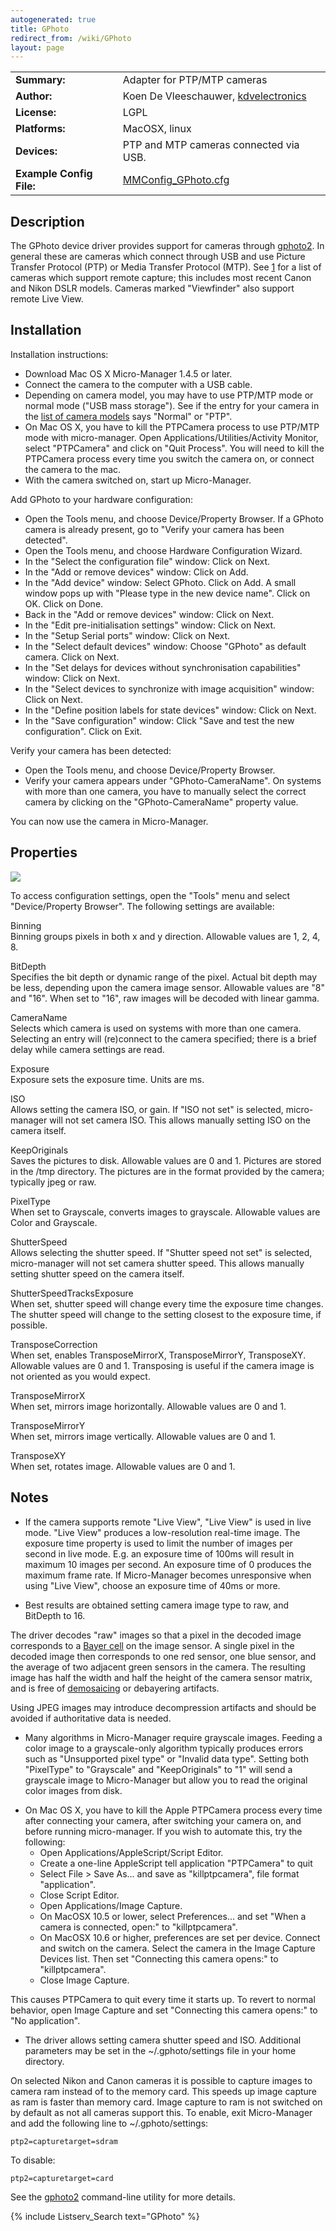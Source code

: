 ```yaml
---
autogenerated: true
title: GPhoto
redirect_from: /wiki/GPhoto
layout: page
---
```


|                          |                                                                      |
|--------------------------|----------------------------------------------------------------------|
| **Summary:**             | Adapter for PTP/MTP cameras                                          |
| **Author:**              | Koen De Vleeschauwer, [kdvelectronics](http://www.kdvelectronics.eu) |
| **License:**             | LGPL                                                                 |
| **Platforms:**           | MacOSX, linux                                                        |
| **Devices:**             | PTP and MTP cameras connected via USB.                               |
| **Example Config File:** | [MMConfig_GPhoto.cfg](/media/files/MMConfig_GPhoto.cfg)         |

## Description

The GPhoto device driver provides support for cameras through
[gphoto2](http://www.gphoto.org). In general these are cameras which
connect through USB and use Picture Transfer Protocol (PTP) or Media
Transfer Protocol (MTP). See [1](http://gphoto.org/doc/remote/) for a
list of cameras which support remote capture; this includes most recent
Canon and Nikon DSLR models. Cameras marked "Viewfinder" also support
remote Live View.

## Installation

Installation instructions:

-   Download Mac OS X Micro-Manager 1.4.5 or later.
-   Connect the camera to the computer with a USB cable.
-   Depending on camera model, you may have to use PTP/MTP mode or
    normal mode ("USB mass storage"). See if the entry for your camera
    in the [list of camera
    models](http://gphoto.org/proj/libgphoto2/support.php) says "Normal"
    or "PTP".
-   On Mac OS X, you have to kill the PTPCamera process to use PTP/MTP
    mode with micro-manager. Open Applications/Utilities/Activity
    Monitor, select "PTPCamera" and click on "Quit Process". You will
    need to kill the PTPCamera process every time you switch the camera
    on, or connect the camera to the mac.
-   With the camera switched on, start up Micro-Manager.

Add GPhoto to your hardware configuration:

-   Open the Tools menu, and choose Device/Property Browser. If a GPhoto
    camera is already present, go to "Verify your camera has been
    detected".
-   Open the Tools menu, and choose Hardware Configuration Wizard.
-   In the "Select the configuration file" window: Click on Next.
-   In the "Add or remove devices" window: Click on Add.
-   In the "Add device" window: Select GPhoto. Click on Add. A small
    window pops up with "Please type in the new device name". Click on
    OK. Click on Done.
-   Back in the "Add or remove devices" window: Click on Next.
-   In the "Edit pre-initialisation settings" window: Click on Next.
-   In the "Setup Serial ports" window: Click on Next.
-   In the "Select default devices" window: Choose "GPhoto" as default
    camera. Click on Next.
-   In the "Set delays for devices without synchronisation capabilities"
    window: Click on Next.
-   In the "Select devices to synchronize with image acquisition"
    window: Click on Next.
-   In the "Define position labels for state devices" window: Click on
    Next.
-   In the "Save configuration" window: Click "Save and test the new
    configuration". Click on Exit.

Verify your camera has been detected:

-   Open the Tools menu, and choose Device/Property Browser.
-   Verify your camera appears under "GPhoto-CameraName". On systems
    with more than one camera, you have to manually select the correct
    camera by clicking on the "GPhoto-CameraName" property value.

You can now use the camera in Micro-Manager.

## Properties

![](/media/SimpleCamera-Settings.png)

To access configuration settings, open the "Tools" menu and select
"Device/Property Browser". The following settings are available:

Binning  
Binning groups pixels in both x and y direction. Allowable values are 1,
2, 4, 8.

BitDepth  
Specifies the bit depth or dynamic range of the pixel. Actual bit depth
may be less, depending upon the camera image sensor. Allowable values
are "8" and "16". When set to "16", raw images will be decoded with
linear gamma.

CameraName  
Selects which camera is used on systems with more than one camera.
Selecting an entry will (re)connect to the camera specified; there is a
brief delay while camera settings are read.

Exposure  
Exposure sets the exposure time. Units are ms.

ISO  
Allows setting the camera ISO, or gain. If "ISO not set" is selected,
micro-manager will not set camera ISO. This allows manually setting ISO
on the camera itself.

KeepOriginals  
Saves the pictures to disk. Allowable values are 0 and 1. Pictures are
stored in the /tmp directory. The pictures are in the format provided by
the camera; typically jpeg or raw.

PixelType  
When set to Grayscale, converts images to grayscale. Allowable values
are Color and Grayscale.

ShutterSpeed  
Allows selecting the shutter speed. If "Shutter speed not set" is
selected, micro-manager will not set camera shutter speed. This allows
manually setting shutter speed on the camera itself.

ShutterSpeedTracksExposure  
When set, shutter speed will change every time the exposure time
changes. The shutter speed will change to the setting closest to the
exposure time, if possible.

TransposeCorrection  
When set, enables TransposeMirrorX, TransposeMirrorY, TransposeXY.
Allowable values are 0 and 1. Transposing is useful if the camera image
is not oriented as you would expect.

TransposeMirrorX  
When set, mirrors image horizontally. Allowable values are 0 and 1.

TransposeMirrorY  
When set, mirrors image vertically. Allowable values are 0 and 1.

TransposeXY  
When set, rotates image. Allowable values are 0 and 1.


## Notes

-   If the camera supports remote "Live View", "Live View" is used in
    live mode. "Live View" produces a low-resolution real-time image.
    The exposure time property is used to limit the number of images per
    second in live mode. E.g. an exposure time of 100ms will result in
    maximum 10 images per second. An exposure time of 0 produces the
    maximum frame rate. If Micro-Manager becomes unresponsive when using
    "Live View", choose an exposure time of 40ms or more.

<!-- -->

-   Best results are obtained setting camera image type to raw, and
    BitDepth to 16.

  
The driver decodes "raw" images so that a pixel in the decoded image
corresponds to a [Bayer cell](http://en.wikipedia.org/wiki/Bayer_filter)
on the image sensor. A single pixel in the decoded image then
corresponds to one red sensor, one blue sensor, and the average of two
adjacent green sensors in the camera. The resulting image has half the
width and half the height of the camera sensor matrix, and is free of
[demosaicing](http://en.wikipedia.org/wiki/Demosaicing) or debayering
artifacts.

<!-- -->

  
Using JPEG images may introduce decompression artifacts and should be
avoided if authoritative data is needed.

-   Many algorithms in Micro-Manager require grayscale images. Feeding a
    color image to a grayscale-only algorithm typically produces errors
    such as "Unsupported pixel type" or "Invalid data type". Setting
    both "PixelType" to "Grayscale" and "KeepOriginals" to "1" will send
    a grayscale image to Micro-Manager but allow you to read the
    original color images from disk.

<!-- -->

-   On Mac OS X, you have to kill the Apple PTPCamera process every time
    after connecting your camera, after switching your camera on, and
    before running micro-manager. If you wish to automate this, try the
    following:
    -   Open Applications/AppleScript/Script Editor.
    -   Create a one-line AppleScript
            tell application "PTPCamera" to quit
    -   Select File &gt; Save As... and save as "killptpcamera", file
        format "application".
    -   Close Script Editor.
    -   Open Applications/Image Capture.
    -   On MacOSX 10.5 or lower, select Preferences... and set "When a
        camera is connected, open:" to "killptpcamera".
    -   On MacOSX 10.6 or higher, preferences are set per device.
        Connect and switch on the camera. Select the camera in the Image
        Capture Devices list. Then set "Connecting this camera opens:"
        to "killptpcamera".
    -   Close Image Capture.

  
This causes PTPCamera to quit every time it starts up. To revert to
normal behavior, open Image Capture and set "Connecting this camera
opens:" to "No application".

-   The driver allows setting camera shutter speed and ISO. Additional
    parameters may be set in the \~/.gphoto/settings file in your home
    directory.

  
On selected Nikon and Canon cameras it is possible to capture images to
camera ram instead of to the memory card. This speeds up image capture
as ram is faster than memory card. Image capture to ram is not switched
on by default as not all cameras support this. To enable, exit
Micro-Manager and add the following line to \~/.gphoto/settings:

    ptp2=capturetarget=sdram

To disable:

    ptp2=capturetarget=card

<!-- -->

  
See the [gphoto2](http://gphoto.org/proj/gphoto2) command-line utility
for more details.

{% include Listserv_Search text="GPhoto" %}

